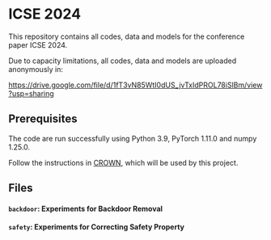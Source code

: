 
# ICSE 2024

This repository contains all codes, data and models for the conference paper ICSE 2024.

Due to capacity limitations, all codes, data and models are uploaded anonymously in:

https://drive.google.com/file/d/1fT3vN85WtI0dUS_jvTxIdPROL78iSlBm/view?usp=sharing


## Prerequisites
The code are run successfully using Python 3.9, PyTorch 1.11.0 and numpy 1.25.0.

Follow the instructions in <a href="https://github.com/Verified-Intelligence/auto_LiRPA" target="_blank">CROWN</a>, which will be used by this project. 


## Files
#### **`backdoor`: Experiments for Backdoor Removal**

#### **`safety`: Experiments for Correcting Safety Property**
